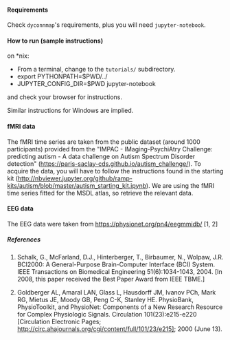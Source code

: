 #### Requirements

Check `dyconnmap`'s requirements, plus you will need `jupyter-notebook`.


#### How to run (sample instructions)

on *nix:
* From a terminal, change to the `tutorials/` subdirectory.
* export PYTHONPATH=$PWD/../
* JUPYTER_CONFIG_DIR=$PWD jupyter-notebook

and check your browser for instructions.

Similar instructions for Windows are implied.

#### fMRI data
The fMRI time series are taken from the public dataset (around 1000 participants) provided from the "IMPAC - IMaging-PsychiAtry Challenge: predicting autism - A data challenge on Autism Spectrum Disorder detection" (https://paris-saclay-cds.github.io/autism_challenge/).
To acquire the data, you will have to follow the instructions found in the starting kit (http://nbviewer.jupyter.org/github/ramp-kits/autism/blob/master/autism_starting_kit.ipynb). We are using the fMRI time series fitted for the MSDL atlas, so retrieve the relevant data.

#### EEG data
The EEG data were taken from https://physionet.org/pn4/eegmmidb/ [1, 2]

##### References

1. Schalk, G., McFarland, D.J., Hinterberger, T., Birbaumer, N., Wolpaw, J.R. BCI2000: A General-Purpose Brain-Computer Interface (BCI) System. IEEE Transactions on Biomedical Engineering 51(6):1034-1043, 2004. [In 2008, this paper received the Best Paper Award from IEEE TBME.]

2. Goldberger AL, Amaral LAN, Glass L, Hausdorff JM, Ivanov PCh, Mark RG, Mietus JE, Moody GB, Peng C-K, Stanley HE. PhysioBank, PhysioToolkit, and PhysioNet: Components of a New Research Resource for Complex Physiologic Signals. Circulation 101(23):e215-e220 [Circulation Electronic Pages; http://circ.ahajournals.org/cgi/content/full/101/23/e215]; 2000 (June 13).
